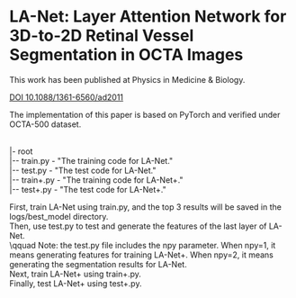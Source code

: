 # LA-Net: Layer Attention Network for 3D-to-2D Retinal Vessel Segmentation in OCTA Images


This work has been published at Physics in Medicine & Biology.

[DOI 10.1088/1361-6560/ad2011](https://iopscience.iop.org/article/10.1088/1361-6560/ad2011)

The implementation of this paper is based on PyTorch and verified under OCTA-500 dataset. 


 <br />
|- root <br />
|-- train.py - "The training code for LA-Net." <br />
|-- test.py - "The test code for LA-Net." <br />
|-- train+.py - "The training code for LA-Net+." <br />
|-- test+.py - "The test code for LA-Net+." <br />

First, train LA-Net using train.py, and the top 3 results will be saved in the logs/best_model directory.  <br />
Then, use test.py to test and generate the features of the last layer of LA-Net.  <br />
\qquad Note: the test.py file includes the npy parameter. When npy=1, it means generating features for training LA-Net+. When npy=2, it means generating the segmentation results for LA-Net.  <br />
Next, train LA-Net+ using train+.py. <br />
Finally, test LA-Net+ using test+.py. <br />
